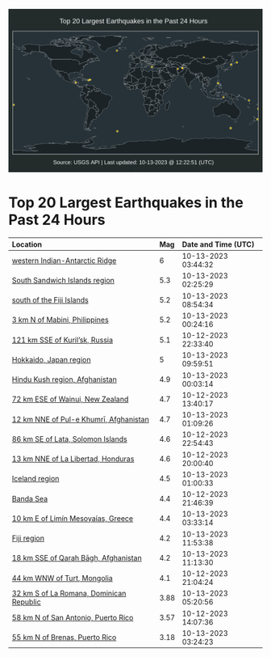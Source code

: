 ![Map](./map.png)

# Top 20 Largest Earthquakes in the Past 24 Hours

| Location | Mag | Date and Time (UTC) |
|:---|:---|:---|
| [western Indian-Antarctic Ridge](https://earthquake.usgs.gov/earthquakes/eventpage/us6000lf9x) | 6 | 10-13-2023 03:44:32 |
| [South Sandwich Islands region](https://earthquake.usgs.gov/earthquakes/eventpage/us6000lf9b) | 5.3 | 10-13-2023 02:25:29 |
| [south of the Fiji Islands](https://earthquake.usgs.gov/earthquakes/eventpage/us6000lfbg) | 5.2 | 10-13-2023 08:54:34 |
| [3 km N of Mabini, Philippines](https://earthquake.usgs.gov/earthquakes/eventpage/us6000lf92) | 5.2 | 10-13-2023 00:24:16 |
| [121 km SSE of Kuril’sk, Russia](https://earthquake.usgs.gov/earthquakes/eventpage/us6000lf8b) | 5.1 | 10-12-2023 22:33:40 |
| [Hokkaido, Japan region](https://earthquake.usgs.gov/earthquakes/eventpage/us6000lfbl) | 5 | 10-13-2023 09:59:51 |
| [Hindu Kush region, Afghanistan](https://earthquake.usgs.gov/earthquakes/eventpage/us6000lf8s) | 4.9 | 10-13-2023 00:03:14 |
| [72 km ESE of Wainui, New Zealand](https://earthquake.usgs.gov/earthquakes/eventpage/us6000lf2w) | 4.7 | 10-12-2023 13:40:17 |
| [12 km NNE of Pul-e Khumrī, Afghanistan](https://earthquake.usgs.gov/earthquakes/eventpage/us6000lf95) | 4.7 | 10-13-2023 01:09:26 |
| [86 km SE of Lata, Solomon Islands](https://earthquake.usgs.gov/earthquakes/eventpage/us6000lf8m) | 4.6 | 10-12-2023 22:54:43 |
| [13 km NNE of La Libertad, Honduras](https://earthquake.usgs.gov/earthquakes/eventpage/us6000lf7c) | 4.6 | 10-12-2023 20:00:40 |
| [Iceland region](https://earthquake.usgs.gov/earthquakes/eventpage/us6000lf94) | 4.5 | 10-13-2023 01:00:33 |
| [Banda Sea](https://earthquake.usgs.gov/earthquakes/eventpage/us6000lf83) | 4.4 | 10-12-2023 21:46:39 |
| [10 km E of Limín Mesoyaías, Greece](https://earthquake.usgs.gov/earthquakes/eventpage/us6000lf9u) | 4.4 | 10-13-2023 03:33:14 |
| [Fiji region](https://earthquake.usgs.gov/earthquakes/eventpage/us6000lfc5) | 4.2 | 10-13-2023 11:53:38 |
| [18 km SSE of Qarah Bāgh, Afghanistan](https://earthquake.usgs.gov/earthquakes/eventpage/us6000lfc3) | 4.2 | 10-13-2023 11:13:30 |
| [44 km WNW of Turt, Mongolia](https://earthquake.usgs.gov/earthquakes/eventpage/us6000lf7t) | 4.1 | 10-12-2023 21:04:24 |
| [32 km S of La Romana, Dominican Republic](https://earthquake.usgs.gov/earthquakes/eventpage/pr2023286000) | 3.88 | 10-13-2023 05:20:56 |
| [58 km N of San Antonio, Puerto Rico](https://earthquake.usgs.gov/earthquakes/eventpage/pr2023285002) | 3.57 | 10-12-2023 14:07:36 |
| [55 km N of Brenas, Puerto Rico](https://earthquake.usgs.gov/earthquakes/eventpage/pr71428373) | 3.18 | 10-13-2023 03:24:23 |
